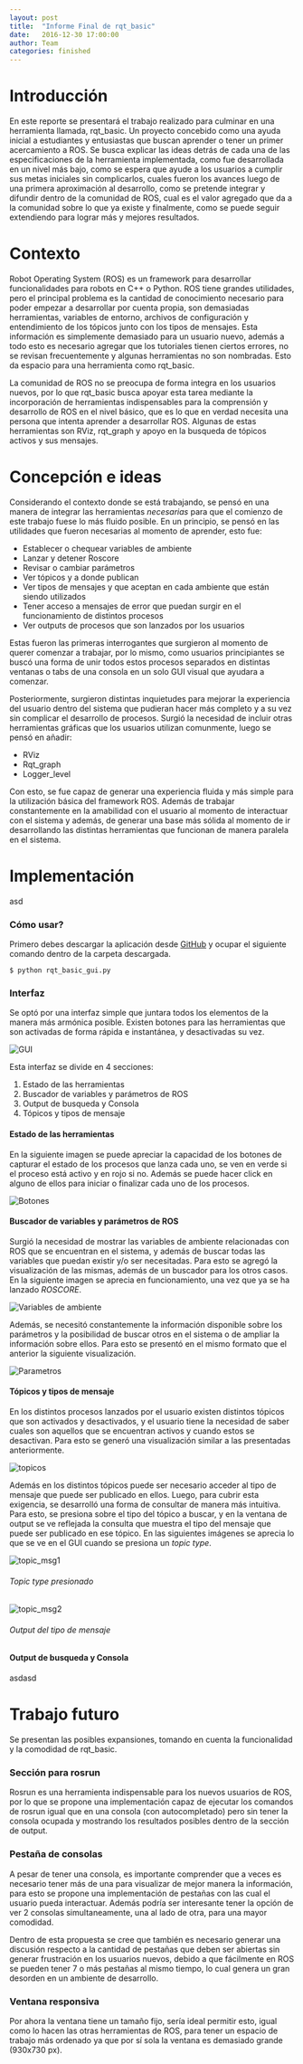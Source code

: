```yaml
---
layout: post
title:  "Informe Final de rqt_basic"
date:   2016-12-30 17:00:00
author: Team
categories: finished
---
```


# Introducción
En este reporte se presentará el trabajo realizado para culminar en una herramienta llamada, rqt_basic. Un proyecto concebido como una ayuda inicial a estudiantes y entusiastas que buscan aprender o tener un primer acercamiento a ROS. Se busca explicar las ideas detrás de cada una de las especificaciones de la herramienta implementada, como fue desarrollada en un nivel más bajo, como se espera que ayude a los usuarios a cumplir sus metas iniciales sin complicarlos, cuales fueron los avances luego de una primera aproximación al desarrollo, como se pretende integrar y difundir dentro de la comunidad de ROS, cual es el valor agregado que da a la comunidad sobre lo que ya existe y finalmente, como se puede seguir extendiendo para lograr más y mejores resultados.

# Contexto
Robot Operating System (ROS) es un framework para desarrollar funcionalidades para robots en C++ o Python. ROS tiene grandes utilidades, pero el principal problema es la cantidad de conocimiento necesario para poder empezar a desarrollar por cuenta propia, son demasiadas herramientas, variables de entorno, archivos de configuración y entendimiento de los tópicos junto con los tipos de mensajes. Esta información es simplemente demasiado para un usuario nuevo, además a todo esto es necesario agregar que los tutoriales tienen ciertos errores, no se revisan frecuentemente y algunas herramientas no son nombradas. Esto da espacio para una herramienta como rqt_basic.

La comunidad de ROS no se preocupa de forma integra en los usuarios nuevos, por lo que rqt_basic busca apoyar esta tarea mediante la incorporación de herramientas indispensables para la comprensión y desarrollo de ROS en el nivel básico, que es lo que en verdad necesita una persona que intenta aprender a desarrollar ROS. Algunas de estas herramientas son RViz, rqt_graph y apoyo en la busqueda de tópicos activos y sus mensajes.

# Concepción e ideas

Considerando el contexto donde se está trabajando, se pensó en una manera de integrar las herramientas *necesarias* para que el comienzo de este trabajo fuese lo más fluido posible. En un principio, se pensó en las utilidades que fueron necesarias al momento de aprender, esto fue:

- Establecer o chequear variables de ambiente
- Lanzar y detener Roscore
- Revisar o cambiar parámetros
- Ver tópicos y a donde publican
- Ver tipos de mensajes y que aceptan en cada ambiente que están siendo utilizados
- Tener acceso a mensajes de error que puedan surgir en el funcionamiento de distintos procesos
- Ver outputs de procesos que son lanzados por los usuarios

Estas fueron las primeras interrogantes que surgieron al momento de querer comenzar a trabajar, por lo mismo, como usuarios principiantes se buscó una forma de unir todos estos procesos separados en distintas ventanas o tabs de una consola en un solo GUI visual que ayudara a comenzar.

Posteriormente, surgieron distintas inquietudes para mejorar la experiencia del usuario dentro del sistema que pudieran hacer más completo y a su vez sin complicar el desarrollo de procesos. Surgió la necesidad de incluir otras herramientas gráficas que los usuarios utilizan comunmente, luego se pensó en añadir:

- RViz
- Rqt_graph
- Logger_level

Con esto, se fue capaz de generar una experiencia fluida y más simple para la utilización básica del framework ROS. Además de trabajar constantemente en la amabilidad con el usuario al momento de interactuar con el sistema y además, de generar una base más sólida al momento de ir desarrollando las distintas herramientas que funcionan de manera paralela en el sistema.

# Implementación
asd

### Cómo usar?
Primero debes descargar la aplicación desde [GitHub](https://github.com/ccsorip/rqt_basic) y ocupar el siguiente comando dentro de la carpeta descargada.

    $ python rqt_basic_gui.py

### Interfaz
Se optó por una interfaz simple que juntara todos los elementos de la manera más armónica posible. Existen botones para las herramientas que son activadas de forma rápida e instantánea, y desactivadas su vez.

![GUI]({{site.baseurl}}/assets/final2.png)

Esta interfaz se divide en 4 secciones:

1. Estado de las herramientas
2. Buscador de variables y parámetros de ROS
3. Output de busqueda y Consola
4. Tópicos y tipos de mensaje

#### Estado de las herramientas
En la siguiente imagen se puede apreciar la capacidad de los botones de capturar el estado de los procesos que lanza cada uno, se ven en verde si el proceso está activo y en rojo si no. Además se puede hacer click en alguno de ellos para iniciar o finalizar cada uno de los procesos.

![Botones]({{site.baseurl}}/assets/botones.png)

#### Buscador de variables y parámetros de ROS
Surgió la necesidad de mostrar las variables de ambiente relacionadas con ROS que se encuentran en el sistema, y además de buscar todas las variables que puedan existir y/o ser necesitadas. Para esto se agregó la visualización de las mismas, además de un buscador para los otros casos. En la siguiente imagen se aprecia en funcionamiento, una vez que ya se ha lanzado *ROSCORE*.

![Variables de ambiente]({{site.baseurl}}/assets/env_var.png)

Además, se necesitó constantemente la información disponible sobre los parámetros y la posibilidad de buscar otros en el sistema o de ampliar la información sobre ellos. Para esto se presentó en el mismo formato que el anterior la siguiente visualización.

![Parametros]({{site.baseurl}}/assets/param.png)

#### Tópicos y tipos de mensaje

En los distintos procesos lanzados por el usuario existen distintos tópicos que son activados y desactivados, y el usuario tiene la necesidad de saber cuales son aquellos que se encuentran activos y cuando estos se desactivan. Para esto se generó
una visualización similar a las presentadas anteriormente.

![topicos]({{site.baseurl}}/assets/topics.png)

Además en los distintos tópicos puede ser necesario acceder al tipo de mensaje que puede ser publicado en ellos. Luego, para cubrir esta exigencia, se desarrolló una forma de consultar de manera más intuitiva. Para esto, se presiona sobre el tipo del tópico a buscar, y en la ventana de output se ve reflejada la consulta que muestra el tipo del mensaje que puede ser publicado en ese tópico.
En las siguientes imágenes se aprecia lo que se ve en el GUI cuando se presiona un *topic type*.

![topic_msg1]({{site.baseurl}}/assets/topicmsg.png)
###### Topic type presionado

![topic_msg2]({{site.baseurl}}/assets/topicmsg2.png)
###### Output del tipo de mensaje


#### Output de busqueda y Consola
asdasd

# Trabajo futuro
Se presentan las posibles expansiones, tomando en cuenta la funcionalidad y la comodidad de rqt_basic.

### Sección para rosrun
Rosrun es una herramienta indispensable para los nuevos usuarios de ROS, por lo que se propone una implementación capaz de ejecutar los comandos de rosrun igual que en una consola (con autocompletado) pero sin tener la consola ocupada y mostrando los resultados posibles dentro de la sección de output.

### Pestaña de consolas
A pesar de tener una consola, es importante comprender que a veces es necesario tener más de una para visualizar de mejor manera la información, para esto se propone una implementación de pestañas con las cual el usuario pueda interactuar. Además podría ser interesante tener la opción de ver 2 consolas simultaneamente, una al lado de otra, para una mayor comodidad.

Dentro de esta propuesta se cree que también es necesario generar una discusión respecto a la cantidad de pestañas que deben ser abiertas sin generar frustración en los usuarios nuevos, debido a que fácilmente en ROS se pueden tener 7 o más pestañas al mismo tiempo, lo cual genera un gran desorden en un ambiente de desarrollo.

### Ventana responsiva
Por ahora la ventana tiene un tamaño fijo, sería ideal permitir esto, igual como lo hacen las otras herramientas de ROS, para tener un espacio de trabajo más ordenado ya que por sí sola la ventana es demasiado grande (930x730 px).
